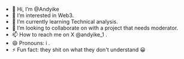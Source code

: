 - 👋 Hi, I’m @Andyike
- 👀 I’m interested in Web3.
- 🌱 I’m currently learning Technical analysis.
- 💞️ I’m looking to collaborate on with a project that needs moderator.
- 📫 How to reach me on X @andyike_1 .
- 😄 Pronouns: i .
- ⚡ Fun fact: they shit on what they don't understand 😀

<!---
Andyike/Andyike is a ✨ special ✨ repository because its `README.md` (this file) appears on your GitHub profile.
You can click the Preview link to take a look at your changes.
--->
